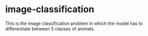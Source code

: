 # image-classification
This is the image classification problem in which the model has to differentiate between 5 classes of animals.
